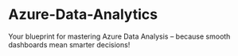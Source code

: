 # Azure-Data-Analytics
Your blueprint for mastering Azure Data Analysis – because smooth dashboards mean smarter decisions!
